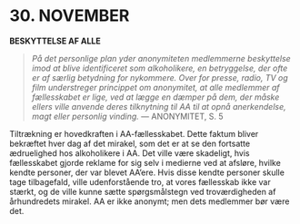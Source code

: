 # 30. NOVEMBER

**<b> </b>BESKYTTELSE AF ALLE**

> *På det personlige plan yder anonymiteten medlemmerne beskyttelse imod at blive identificeret som alkoholikere, en betryggelse, der ofte er af særlig betydning for nykommere. Over for presse, radio, TV og film understreger princippet om anonymitet, at alle medlemmer af fællesskabet er lige, ved at lægge en dæmper på dem, der måske ellers ville anvende deres tilknytning til AA til at opnå anerkendelse, magt eller personlig vinding.*
> — ANONYMITET, S. 5

Tiltrækning er hovedkraften i AA-fællesskabet. Dette faktum bliver bekræftet hver dag af det mirakel, som det er at se den fortsatte ædruelighed hos alkoholikere i AA. Det ville være skadeligt, hvis fællesskabet gjorde reklame for sig selv i medierne ved at afsløre, hvilke kendte personer, der var blevet AA’ere. Hvis disse kendte personer skulle tage tilbagefald, ville udenforstående tro, at vores fællesskab ikke var stærkt, og de ville kunne sætte spørgsmålstegn ved troværdigheden af århundredets mirakel. AA er ikke anonymt; men dets medlemmer bør være det.
